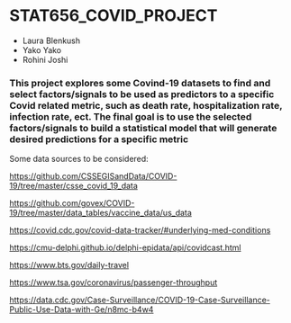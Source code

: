 # STAT656_COVID_PROJECT
- Laura Blenkush
- Yako Yako
- Rohini Joshi

### This project explores some Covind-19 datasets to find and select factors/signals to be used as predictors to a specific Covid related metric, such as death rate, hospitalization rate, infection rate, ect. The final goal is to use the selected factors/signals to build a statistical model that will generate desired predictions for a specific metric 

Some data sources to be considered:

https://github.com/CSSEGISandData/COVID-19/tree/master/csse_covid_19_data

https://github.com/govex/COVID-19/tree/master/data_tables/vaccine_data/us_data

https://covid.cdc.gov/covid-data-tracker/#underlying-med-conditions

https://cmu-delphi.github.io/delphi-epidata/api/covidcast.html

https://www.bts.gov/daily-travel

https://www.tsa.gov/coronavirus/passenger-throughput

https://data.cdc.gov/Case-Surveillance/COVID-19-Case-Surveillance-Public-Use-Data-with-Ge/n8mc-b4w4



	
	
	
